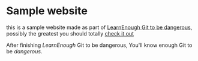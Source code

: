 # Sample website

this is a sample website made as part of [LearnEnough Git to be dangerous](http://learnenough.com/git-tutorial), possibly the greatest you should totally [check it out](https://www.learnenough.com/course/learn_enough_git/sharing/adding_a_readme)

After finishing *LearnEnough* Git to be dangerous,
You'll know enough Git to be *dangerous*.

